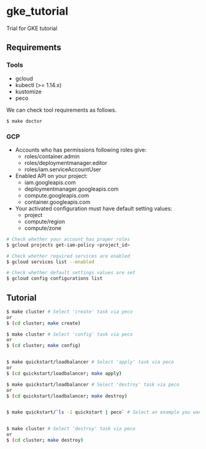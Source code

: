 # gke_tutorial

Trial for GKE tutorial

## Requirements

### Tools

- gcloud
- kubectl (>= 1.14.x)
- kustomize
- peco

We can check tool requirements as follows.

```
$ make doctor
```

### GCP

- Accounts who has permissions following roles give:
   - roles/container.admin
   - roles/deploymentmanager.editor
   - roles/iam.serviceAccountUser
- Enabled API on your project:
   - iam.googleapis.com
   - deploymentmanager.googleapis.com
   - compute.googleapis.com
   - container.googleapis.com
- Your activated configuration must have default setting values:
   - project
   - compute/region
   - compute/zone

```bash
# Check whether your account has proper roles
$ gcloud projects get-iam-policy <project_id>

# Check whether required services are enabled
$ gcloud services list --enabled

# Check whether default settings values are set
$ gcloud config configurations list
```

## Tutorial

```bash
$ make cluster # Select 'create' task via peco
or
$ (cd cluster; make create)

$ make cluster # Select 'config' task via peco
or
$ (cd cluster; make config)


$ make quickstart/loadbalancer # Select 'apply' task via peco
or
$ (cd quickstart/loadbalancer; make apply)

$ make quickstart/loadbalancer # Select 'destroy' task via peco
or
$ (cd quickstart/loadbalancer; make destroy)


$ make quickstart/`ls -1 quickstart | peco` # Select an example you want to run and 'apply'/'destroy' task via peco.


$ make cluster # Select 'destroy' task via peco
or
$ (cd cluster; make destroy)
```
